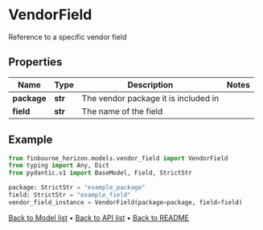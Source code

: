 # VendorField

Reference to a specific vendor field
## Properties
Name | Type | Description | Notes
------------ | ------------- | ------------- | -------------
**package** | **str** | The vendor package it is included in | 
**field** | **str** | The name of the field | 
## Example

```python
from finbourne_horizon.models.vendor_field import VendorField
from typing import Any, Dict
from pydantic.v1 import BaseModel, Field, StrictStr

package: StrictStr = "example_package"
field: StrictStr = "example_field"
vendor_field_instance = VendorField(package=package, field=field)

```

[Back to Model list](../README.md#documentation-for-models) &#8226; [Back to API list](../README.md#documentation-for-api-endpoints) &#8226; [Back to README](../README.md)

